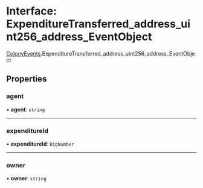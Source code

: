 # Interface: ExpenditureTransferred\_address\_uint256\_address\_EventObject

[ColonyEvents](../modules/ColonyEvents.md).ExpenditureTransferred_address_uint256_address_EventObject

## Properties

### agent

• **agent**: `string`

___

### expenditureId

• **expenditureId**: `BigNumber`

___

### owner

• **owner**: `string`
